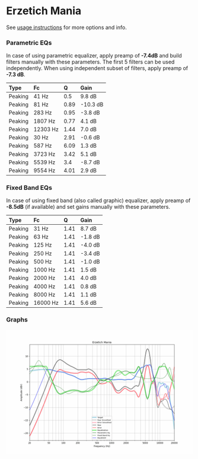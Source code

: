 # Erzetich Mania
See [usage instructions](https://github.com/jaakkopasanen/AutoEq#usage) for more options and info.

### Parametric EQs
In case of using parametric equalizer, apply preamp of **-7.4dB** and build filters manually
with these parameters. The first 5 filters can be used independently.
When using independent subset of filters, apply preamp of **-7.3 dB**.

| Type    | Fc       |    Q | Gain     |
|:--------|:---------|:-----|:---------|
| Peaking | 41 Hz    | 0.5  | 9.8 dB   |
| Peaking | 81 Hz    | 0.89 | -10.3 dB |
| Peaking | 283 Hz   | 0.95 | -3.8 dB  |
| Peaking | 1807 Hz  | 0.77 | 4.1 dB   |
| Peaking | 12303 Hz | 1.44 | 7.0 dB   |
| Peaking | 30 Hz    | 2.91 | -0.6 dB  |
| Peaking | 587 Hz   | 6.09 | 1.3 dB   |
| Peaking | 3723 Hz  | 3.42 | 5.1 dB   |
| Peaking | 5539 Hz  | 3.4  | -8.7 dB  |
| Peaking | 9554 Hz  | 4.01 | 2.9 dB   |

### Fixed Band EQs
In case of using fixed band (also called graphic) equalizer, apply preamp of **-8.5dB**
(if available) and set gains manually with these parameters.

| Type    | Fc       |    Q | Gain    |
|:--------|:---------|:-----|:--------|
| Peaking | 31 Hz    | 1.41 | 8.7 dB  |
| Peaking | 63 Hz    | 1.41 | -1.8 dB |
| Peaking | 125 Hz   | 1.41 | -4.0 dB |
| Peaking | 250 Hz   | 1.41 | -3.4 dB |
| Peaking | 500 Hz   | 1.41 | -1.0 dB |
| Peaking | 1000 Hz  | 1.41 | 1.5 dB  |
| Peaking | 2000 Hz  | 1.41 | 4.0 dB  |
| Peaking | 4000 Hz  | 1.41 | 0.8 dB  |
| Peaking | 8000 Hz  | 1.41 | 1.1 dB  |
| Peaking | 16000 Hz | 1.41 | 5.6 dB  |

### Graphs
![](./Erzetich%20Mania.png)